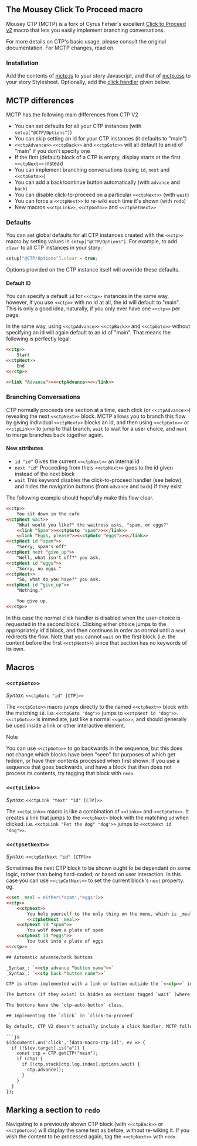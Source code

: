 ## The Mousey Click To Proceed macro

Mousey CTP (MCTP) is a fork of Cyrus Firheir's excellent [Click to Proceed v2](https://github.com/cyrusfirheir/cycy-wrote-custom-macros/tree/master/click-to-proceed) macro that lets you easily implement branching conversations. 

For more details on CTP's basic usage, please consult the original documentation. For MCTP changes, read on.

### Installation

Add the contents of [mctp.js](mctp.js) to your story Javascript, and that of [mctp.css](mctp.css) to your story Stylesheet. Optionally, add the [click handler](#implementing-the-click-in-click-to-proceed) given below.

## MCTP differences

MCTP has the following main differences from CTP V2

* You can set defaults for all your CTP instances (with `setup["@CTP/Options"]`)
* You can skip setting an id for your CTP instances (it defaults to "main")
* `<<ctpAdvance>>` `<<ctpBack>>` and `<<ctpGoto>>` will all default to an id of "main" if you don't specify one
* If the first (default) block of a CTP is empty, display starts at the first `<<ctpNext>>` instead
* You can implement branching conversations (using `id`, `next` and `<<ctpGoto>>`)
* You can add a back/continue button automatically (with `advance` and `back`)
* You can disable click-to-proceed on a particular `<<ctpNext>>` (with `wait`)
* You can force a `<<ctpNext>>` to re-wiki each time it's shown (with `redo`)
* New macros `<<ctpLink>>`, `<<ctpGoto>>` and `<<ctpSetNext>>`

### Defaults

You can set global defaults for all CTP instances created with the `<<ctp>>` macro by setting values in `setup["@CTP/Options"]`. For example, to add `clear` to all CTP instances in your story:

```js
setup["@CTP/Options"].clear = true;
```

Options provided on the CTP instance itself will override these defaults.

#### Default ID
You can specify a default `id` for `<<ctp>>` instances in the same way, however, if you use `<<ctp>>` with no id at all, the id will default to "main". This is only a good idea, naturally, if you only ever have one `<<ctp>>` per page.

In the same way, using `<<ctpAdvance>>` `<<ctpBack>>` and `<<ctpGoto>>` without specifying an id will again default to an id of "main". That means the following is perfectly legal:

```html
<<ctp>>
    Start
<<ctpNext>>
    End
<</ctp>>

<<link "Advance">><<ctpAdvance>><</link>>
```

### Branching Conversations

CTP normally proceeds one section at a time, each click (or `<<ctpAdvance>>`) revealing the next `<<ctpNext>>` block. MCTP allows you to branch this flow by giving individual `<<ctpNext>>` blocks an id, and then using `<<ctpGoto>>` or `<<ctpLink>>` to jump to that branch, `wait` to wait for a user choice, and `next` to merge branches back together again.

#### New attributes

* `id "id"` Gives the current `<<ctpNext>>` an internal id
* `next "id"` Proceeding from theis `<<ctpNext>>` goes to the id given instead of the next block
* `wait` This keyword disables the click-to-proceed handler (see below), and hides the navigation buttons (from `advance` and `back`) if they exist

The following example should hopefully make this flow clear.

```html
<<ctp>>
    You sit down in the cafe
<<ctpNext wait>>
    "What would you like?" the waitress asks, "spam, or eggs?"
    <<link "Spam">><<ctpGoto "spam">><</link>>
    <<link "Eggs, please">><<ctpGoto "eggs">><</link>>
<<ctpNext id "spam">>
    "Sorry, spam's off"
<<ctpNext next "give_up">>
    "Well, what isn't off?" you ask.
<<ctpNext id "eggs">>
    "Sorry, no eggs."
<<ctpNext>>
    "So, what do you have?" you ask.
<<ctpNext id "give_up">>
    "Nothing."

    You give up.
<</ctp>>
```

In this case the normal click handler is disabled when the user-choice is requested in the second block. Clicking either choice jumps to the appropriately id'd block, and then continues in order as normal until a `next` redirects the flow. Note that you cannot `wait` on the first block (i.e. the content before the first `<<ctpNext>>`) since that section has no keywords of its own.

## Macros

### `<<ctpGoto>>`

_Syntax_: `<<ctpGoto "id" [CTP]>>`

The `<<ctpGoto>>` macro jumps directly to the named `<<ctpNext>>` block with the matching `id`. i.e. `<<ctpGoto "dog">>` jumps to `<<ctpNext id "dog">>`. `<<ctpGoto>>` is immediate, just like a normal `<<goto>>`, and should generally be used inside a link or other interactive element.

> [!NOTE]
> You can use `<<ctpGoto>>` to go backwards in the sequence, but this does not change which blocks have been "seen" for purposes of which get hidden, or have their contents processed when first shown. If you use a sequence that goes backwards, and have a block that then does not process its contents, try tagging that block with `redo`.

### `<<ctpLink>>`

_Syntax_: `<<ctpLink "text" "id" [CTP]>>`

The `<<ctpLink>>` macro is like a combination of `<<link>>` and `<<ctpGoto>>`. It creates a link that jumps to the `<<ctpNext>` block with the matching `id` when clicked. i.e. `<<ctpLink "Pet the dog" "dog">>` jumps to `<<ctpNext id "dog">>`. 

### `<<ctpSetNext>>`

_Syntax_: `<<ctpSetNext "id" [CTP]>>`

Sometimes the next CTP block to be shown ought to be dependant on some logic, rather than being hard-coded, or based on user interaction. In this case you can use `<<ctpCetNext>>` to set the current block's `next` property. eg.

```html
<<set _meal = either('spam','eggs')>>
<<ctp>>
    <<ctpNext>>
        You help yourself to the only thing on the menu, which is _meal.
        <<ctpSetNext _meal>>
    <<ctpNext id "spam">>
        You wolf down a plate of spam
    <<ctpNext id "eggs">>
        You tuck into a plate of eggs
<</ctp>>

## Automatic advance/back buttons

_Syntax_: `<<ctp advance "button name">>`  
_Syntax_: `<<ctp back "button name">>`  

CTP is often implemented with a link or button outside the `<<ctp>>` instance to advance to the next section (e.g. see [this example](https://github.com/cyrusfirheir/cycy-wrote-custom-macros/tree/master/click-to-proceed#example-usage)). The `advance` option causes such an advance button to appear automatically after each section presented. The `back` button similarly causes a back button to appear. The text of the buttons is the value given to the option.

The buttons (if they exist) is hidden on sections tagged `wait` (where user input is being requested).

The buttons have the `ctp-auto-button` class.

## Implementing the `click` in `click-to-proceed`

By default, CTP V2 doesn't actually include a click handler. MCTP follows this pattern. However the following default click handler implements the expected behaviour.

```js
$(document).on('click','[data-macro-ctp-id]', ev => {
  if (!$(ev.target).is("a")) {
    const ctp = CTP.getCTP("main");
    if (ctp) {
      if (!ctp.stack[ctp.log.index].options.wait) {
        ctp.advance();
      }
    }
  }
});
```

## Marking a section to `redo`

Navigating to a previously shown CTP block (with `<<ctpBack>>` or `<<ctpGoto>>`) will display the same text as before, without re-wiking it. If you wish the content to be processed again, tag the `<<ctpNext>>` with `redo`.

